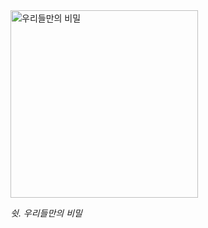 <img src="https://pbs.twimg.com/media/EhdxM19VkAATPWE.jpg" alt="우리들만의 비밀" width="300"/>

_쉿. 우리들만의 비밀_
